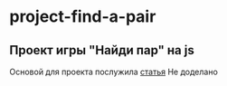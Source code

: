 # project-find-a-pair
## Проект игры "Найди пар" на js
Основой для проекта послужила [статья](https://thecode.media/memo/)
Не доделано
